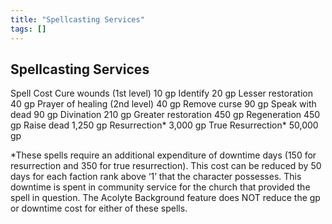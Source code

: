 ```yaml
---
title: "Spellcasting Services"
tags: []
---
```

## Spellcasting Services

Spell 	Cost
Cure wounds (1st level) 	10 gp
Identify 	20 gp
Lesser restoration 	40 gp
Prayer of healing (2nd level) 	40 gp
Remove curse 	90 gp
Speak with dead 	90 gp
Divination 	210 gp
Greater restoration 	450 gp
Regeneration 	450 gp
Raise dead 	1,250 gp
Resurrection* 	3,000 gp
True Resurrection* 	50,000 gp

*These spells require an additional expenditure of downtime days (150 for resurrection and 350 for true resurrection). This cost can be reduced by 50 days for each faction rank above ‘1’ that the character possesses. This downtime is spent in community service for the church that provided the spell in question. The Acolyte Background feature does NOT reduce the gp or downtime cost for either of these spells. 